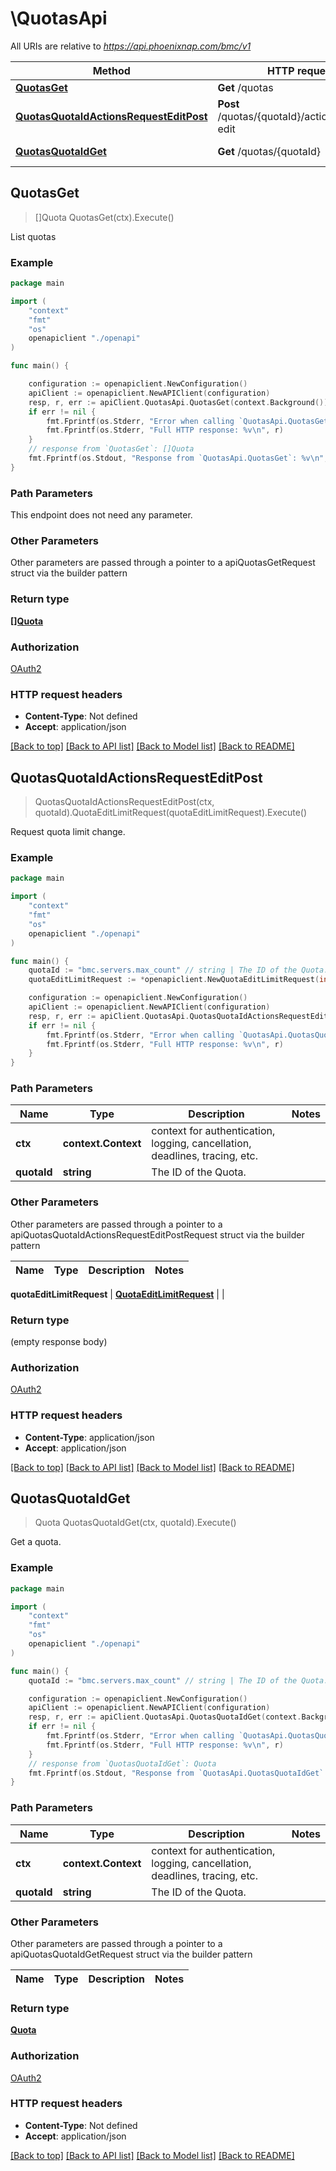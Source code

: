 # \QuotasApi

All URIs are relative to *https://api.phoenixnap.com/bmc/v1*

Method | HTTP request | Description
------------- | ------------- | -------------
[**QuotasGet**](QuotasApi.md#QuotasGet) | **Get** /quotas | List quotas
[**QuotasQuotaIdActionsRequestEditPost**](QuotasApi.md#QuotasQuotaIdActionsRequestEditPost) | **Post** /quotas/{quotaId}/actions/request-edit | Request quota limit change.
[**QuotasQuotaIdGet**](QuotasApi.md#QuotasQuotaIdGet) | **Get** /quotas/{quotaId} | Get a quota.



## QuotasGet

> []Quota QuotasGet(ctx).Execute()

List quotas



### Example

```go
package main

import (
    "context"
    "fmt"
    "os"
    openapiclient "./openapi"
)

func main() {

    configuration := openapiclient.NewConfiguration()
    apiClient := openapiclient.NewAPIClient(configuration)
    resp, r, err := apiClient.QuotasApi.QuotasGet(context.Background()).Execute()
    if err != nil {
        fmt.Fprintf(os.Stderr, "Error when calling `QuotasApi.QuotasGet``: %v\n", err)
        fmt.Fprintf(os.Stderr, "Full HTTP response: %v\n", r)
    }
    // response from `QuotasGet`: []Quota
    fmt.Fprintf(os.Stdout, "Response from `QuotasApi.QuotasGet`: %v\n", resp)
}
```

### Path Parameters

This endpoint does not need any parameter.

### Other Parameters

Other parameters are passed through a pointer to a apiQuotasGetRequest struct via the builder pattern


### Return type

[**[]Quota**](Quota.md)

### Authorization

[OAuth2](../README.md#OAuth2)

### HTTP request headers

- **Content-Type**: Not defined
- **Accept**: application/json

[[Back to top]](#) [[Back to API list]](../README.md#documentation-for-api-endpoints)
[[Back to Model list]](../README.md#documentation-for-models)
[[Back to README]](../README.md)


## QuotasQuotaIdActionsRequestEditPost

> QuotasQuotaIdActionsRequestEditPost(ctx, quotaId).QuotaEditLimitRequest(quotaEditLimitRequest).Execute()

Request quota limit change.



### Example

```go
package main

import (
    "context"
    "fmt"
    "os"
    openapiclient "./openapi"
)

func main() {
    quotaId := "bmc.servers.max_count" // string | The ID of the Quota.
    quotaEditLimitRequest := *openapiclient.NewQuotaEditLimitRequest(int32(10), "I need more servers for my cluster.") // QuotaEditLimitRequest |  (optional)

    configuration := openapiclient.NewConfiguration()
    apiClient := openapiclient.NewAPIClient(configuration)
    resp, r, err := apiClient.QuotasApi.QuotasQuotaIdActionsRequestEditPost(context.Background(), quotaId).QuotaEditLimitRequest(quotaEditLimitRequest).Execute()
    if err != nil {
        fmt.Fprintf(os.Stderr, "Error when calling `QuotasApi.QuotasQuotaIdActionsRequestEditPost``: %v\n", err)
        fmt.Fprintf(os.Stderr, "Full HTTP response: %v\n", r)
    }
}
```

### Path Parameters


Name | Type | Description  | Notes
------------- | ------------- | ------------- | -------------
**ctx** | **context.Context** | context for authentication, logging, cancellation, deadlines, tracing, etc.
**quotaId** | **string** | The ID of the Quota. | 

### Other Parameters

Other parameters are passed through a pointer to a apiQuotasQuotaIdActionsRequestEditPostRequest struct via the builder pattern

Name | Type | Description  | Notes
------------- | ------------- | ------------- | -------------

 **quotaEditLimitRequest** | [**QuotaEditLimitRequest**](QuotaEditLimitRequest.md) |  | 

### Return type

 (empty response body)

### Authorization

[OAuth2](../README.md#OAuth2)

### HTTP request headers

- **Content-Type**: application/json
- **Accept**: application/json

[[Back to top]](#) [[Back to API list]](../README.md#documentation-for-api-endpoints)
[[Back to Model list]](../README.md#documentation-for-models)
[[Back to README]](../README.md)


## QuotasQuotaIdGet

> Quota QuotasQuotaIdGet(ctx, quotaId).Execute()

Get a quota.



### Example

```go
package main

import (
    "context"
    "fmt"
    "os"
    openapiclient "./openapi"
)

func main() {
    quotaId := "bmc.servers.max_count" // string | The ID of the Quota.

    configuration := openapiclient.NewConfiguration()
    apiClient := openapiclient.NewAPIClient(configuration)
    resp, r, err := apiClient.QuotasApi.QuotasQuotaIdGet(context.Background(), quotaId).Execute()
    if err != nil {
        fmt.Fprintf(os.Stderr, "Error when calling `QuotasApi.QuotasQuotaIdGet``: %v\n", err)
        fmt.Fprintf(os.Stderr, "Full HTTP response: %v\n", r)
    }
    // response from `QuotasQuotaIdGet`: Quota
    fmt.Fprintf(os.Stdout, "Response from `QuotasApi.QuotasQuotaIdGet`: %v\n", resp)
}
```

### Path Parameters


Name | Type | Description  | Notes
------------- | ------------- | ------------- | -------------
**ctx** | **context.Context** | context for authentication, logging, cancellation, deadlines, tracing, etc.
**quotaId** | **string** | The ID of the Quota. | 

### Other Parameters

Other parameters are passed through a pointer to a apiQuotasQuotaIdGetRequest struct via the builder pattern

Name | Type | Description  | Notes
------------- | ------------- | ------------- | -------------


### Return type

[**Quota**](Quota.md)

### Authorization

[OAuth2](../README.md#OAuth2)

### HTTP request headers

- **Content-Type**: Not defined
- **Accept**: application/json

[[Back to top]](#) [[Back to API list]](../README.md#documentation-for-api-endpoints)
[[Back to Model list]](../README.md#documentation-for-models)
[[Back to README]](../README.md)

